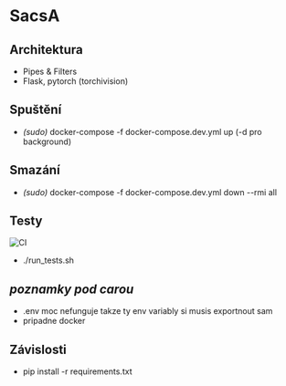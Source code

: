 # SacsA

## Architektura

- Pipes & Filters
- Flask, pytorch (torchivision)

## Spuštění
- *(sudo)* docker-compose -f docker-compose.dev.yml up (-d pro background)

## Smazání
- *(sudo)* docker-compose -f docker-compose.dev.yml down --rmi all

## Testy
![CI](https://github.com/Andromius/Diploma/actions/workflows/ci.yml/badge.svg)

- ./run_tests.sh


## *poznamky pod carou*
- .env moc nefunguje takze ty env variably si musis exportnout sam
- pripadne docker

## Závislosti
- pip install -r requirements.txt